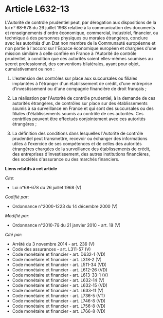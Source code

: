 # Article L632-13

L'Autorité de contrôle prudentiel peut, par dérogation aux dispositions de la loi n° 68-678 du 26 juillet 1968 relative à la
communication des documents et renseignements d'ordre économique, commercial, industriel, financier, ou technique à des
personnes physiques ou morales étrangères, conclure avec les autorités d'un Etat non membre de la Communauté européenne et
non partie à l'accord sur l'Espace économique européen et chargées d'une mission similaire à celle confiée en France à
l'Autorité de contrôle prudentiel, à condition que ces autorités soient elles-mêmes soumises au secret professionnel, des
conventions bilatérales, ayant pour objet, cumulativement ou non : 

1. L'extension des contrôles sur place aux succursales ou filiales implantées à l'étranger d'un établissement de crédit,
d'une entreprise d'investissement ou d'une compagnie financière de droit français ; 

2. La réalisation par l'Autorité de contrôle prudentiel, à la demande de ces autorités étrangères, de contrôles sur place sur
des établissements soumis à sa surveillance en France et qui sont des succursales ou des filiales d'établissements soumis au
contrôle de ces autorités. Ces contrôles peuvent être effectués conjointement avec ces autorités étrangères ; 

3. La définition des conditions dans lesquelles l'Autorité de contrôle prudentiel peut transmettre, recevoir ou échanger des
informations utiles à l'exercice de ses compétences et de celles des autorités étrangères chargées de la surveillance des
établissements de crédit, des entreprises d'investissement, des autres institutions financières, des sociétés d'assurance ou
des marchés financiers.

**Liens relatifs à cet article**

_Cite_:

  - Loi n°68-678 du 26 juillet 1968 (V)

_Codifié par_:

  - Ordonnance n°2000-1223 du 14 décembre 2000 (V)

_Modifié par_:

  - Ordonnance n°2010-76 du 21 janvier 2010 - art. 18 (V)

_Cité par_:

  - Arrêté du 3 novembre 2014 - art. 239 (V)
  - Code des assurances - art. L311-57 (V)
  - Code monétaire et financier - art. D632-1 (VD)
  - Code monétaire et financier - art. L318-2 (V)
  - Code monétaire et financier - art. L511-34 (VD)
  - Code monétaire et financier - art. L612-26 (VD)
  - Code monétaire et financier - art. L613-33-1 (V)
  - Code monétaire et financier - art. L632-14 (V)
  - Code monétaire et financier - art. L632-15 (VD)
  - Code monétaire et financier - art. L633-11 (V)
  - Code monétaire et financier - art. L736-5 (VT)
  - Code monétaire et financier - art. L746-8 (VD)
  - Code monétaire et financier - art. L756-8 (VD)
  - Code monétaire et financier - art. L766-8 (VD)
